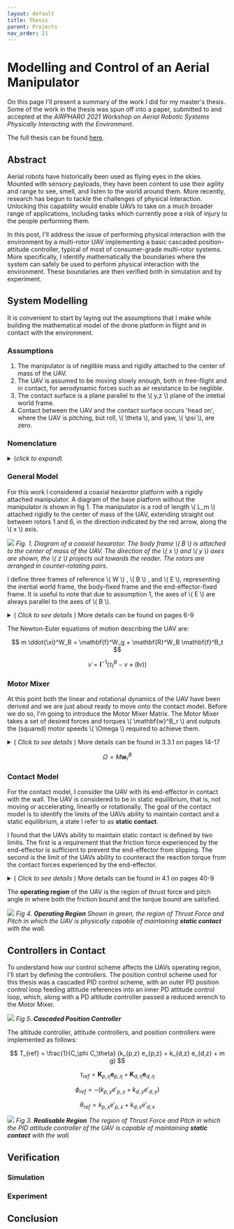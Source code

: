 ```yaml
---
layout: default
title: Thesis
parent: Projects
nav_order: 21
---
```

# **Modelling and Control of an Aerial Manipulator**
On this page I'll present a summary of the work I did for my master's thesis. Some of the work in the thesis was spun off into a paper, submitted to and accepted at the *AIRPHARO 2021 Workshop on Aerial Robotic Systems Physically Interacting with the Environment*.

The full thesis can be found [here](/assets/MSC_Thesis.pdf). 

## Abstract
Aerial robots have historically been used as flying eyes in the skies. Mounted with sensory payloads, they have been content to use their agility and range to see, smell, and listen to the world around them. More recently, research has begun to tackle the challenges of physical interaction. Unlocking this capability would enable UAVs to take on a much broader range of applications, including tasks which currently pose a risk of injury to the people performing them.

In this post, I'll address the issue of performing physical interaction with the environment by a multi-rotor UAV implementing a basic cascaded position-attitude controller, typical of most of consumer-grade multi-rotor systems. More specifically, I identify mathematically the boundaries where the system can safely be used to perform physical interaction with the environment. These boundaries are then verified both in simulation and by experiment.

## System Modelling
It is convenient to start by laying out the assumptions that I make while building the mathematical model of the drone platform in flight and in contact with the environment. 

### Assumptions
1. The manipulator is of neglible mass and rigidly attached to the center of mass of the UAV.
2. The UAV is assumed to be moving slowly enough, both in free-flight and in contact, for aerodynamic forces such as air resistance to be neglible.
3. The contact surface is a plane parallel to the \\( y,z \\) plane of the intetial world frame.
4. Contact between the UAV and the contact surface occurs 'head on', where the UAV is pitching, but roll, \\( \theta \\), and yaw, \\( \psi \\), are zero.

### Nomenclature 
<details>
<summary> (<i>click to expand</i>) </summary>

<table>
<colgroup>
<col width="10%" />
<col width="90%" />
</colgroup>
<thead>
<tr class="header">
<th>Symbol</th>
<th>Description</th>
</tr>
</thead>
<tbody>
<tr>
<td markdown="span"> $$ W $$ </td>
<td markdown="span"> The inertial world frame, fixed at some point in space</td>
</tr>
<tr>
<td markdown="span"> $$ B $$ </td>
<td markdown="span"> The body frame, fixed to the center of mass of the UAV</td>
</tr>
<tr>
<td markdown="span"> $$ E $$ </td>
<td markdown="span"> The end-effector frame, fixed to the tip of the manipulator</td>
</tr>
<tr>
<td markdown="span"> $$ {\xi}^\circ_\star $$ </td>
<td markdown="span"> The position of the origin of frame \\( \star \\) w.r.t. frame \\( \circ \\).  
\\( \xi^\circ_\star = \begin{bmatrix} x^\circ_\star & y^\circ_\star  & z^\circ_\star  \end{bmatrix}^T \\) </td>
</tr>
<tr>
<td markdown="span"> $$ \dot{\xi}^\circ_\star $$ </td>
<td markdown="span"> The velocity of the origin of frame \\( \star \\) w.r.t. frame \\( \circ \\).  
\\( \dot{\xi}^\circ_\star = \begin{bmatrix} \dot{x}^\circ_\star & \dot{y}^\circ_\star  & \dot{z}^\circ_\star  \end{bmatrix}^T \\) </td>
</tr>
<tr>
<td markdown="span"> $$ \ddot{\xi}^\circ_\star $$ </td>
<td markdown="span"> The acceleration of the origin of frame \\( \star \\) w.r.t. frame \\( \circ \\).  
\\( \ddot{\xi}^\circ_\star = \begin{bmatrix} \ddot{x}^\circ_\star & \ddot{y}^\circ_\star  & \ddot{z}^\circ_\star  \end{bmatrix}^T \\) </td>
</tr>
<tr>
<td markdown="span"> $$ R^\circ_\star $$ </td>
<td markdown="span"> The [rotation matrix](https://en.wikipedia.org/wiki/Rotation_formalisms_in_three_dimensions#Rotation_matrix) representing the orientation of frame $$\star$$ with respect to frame $$\circ$$.  </td>
</tr>
<tr>
<td markdown="span"> $$ \eta $$ </td>
<td markdown="span"> The euler angle parameterization of the orientation of the body frame with respect to the inertial frame.  
\\( \eta = \begin{bmatrix} \phi & \theta & \psi\end{bmatrix}^T \\) </td>
</tr>
<tr>
<td markdown="span"> $$ \dot{\eta} $$ </td>
<td markdown="span">  Time derivative of the euler angles.  
\\( \dot{\eta} = \begin{bmatrix} \dot{\phi} & \dot{\theta} & \dot{\psi} \end{bmatrix}^T \\) 
</td>
</tr>
<tr>
<td markdown="span"> $$ \nu $$ </td>
<td markdown="span">  Instantaneous angular velocity of the UAV with respect to the body frame.  
\\( \nu = \begin{bmatrix} p & q & r \end{bmatrix}^T \\)</td>
</tr>
<tr>
<td markdown="span"> $$ \dot{\nu} $$ </td>
<td markdown="span"> Instantaneous angular acceleration of the UAV with respect to the body frame.  
\\( \dot{\nu} = \begin{bmatrix} \dot{p} & \dot{q} & \dot{r} \end{bmatrix}^T \\)</td>
</tr>
<tr>
<td markdown="span"> $$ m $$ </td>
<td markdown="span"> The mass of the UAV </td>
</tr>
<tr>
<td markdown="span"> $$ g $$ </td>
<td markdown="span"> The acceleration due to gravity</td>
</tr>
<tr>
<td markdown="span"> $$ \textbf{I} $$ </td>
<td markdown="span"> The moment of inertia of the UAV</td>
</tr>
<tr>
<td markdown="span"> $$ f^\circ $$ </td>
<td markdown="span"> Force described in frame $$ \circ $$</td>
</tr>
<tr>
<td markdown="span"> $$ \tau^\circ $$ </td>
<td markdown="span"> Torque described in frame $$ \circ $$</td>
</tr>
<tr>
<td markdown="span"> $$ S_\alpha, C_\alpha, T_\alpha $$ </td>
<td markdown="span"> Shorthand for $$ \sin(\alpha), \cos(\alpha), \tan(\alpha) $$</td>
</tr>
</tbody>
</table>
</details>

### General Model
For this work I considered a coaxial hexarotor platform with a rigidly attached manipulator. A diagram of the base platform without the manipulator is shown in fig 1. The manipulator is a rod of length \\( L_m \\) attached rigidly to the center of mass of the UAV, extending straight out between rotors 1 and 6, in the direction indicated by the red arrow, along the \\( x \\) axis.

![](/assets/Thesis_page_4.png)
*Fig. 1.  Diagram of a coaxial hexarotor. The body frame  \\( B \\)  is attached to the center of mass of the UAV. The direction of the \\( x \\) and \\( y \\) axes are shown, the \\( z \\) projects out towards the reader. The rotors are arranged in counter-rotating pairs.*

I define three frames of reference \\( W \\) , \\( B \\) , and \\( E \\), representing the inertial world frame, the body-fixed frame and the end-effector-fixed frame. It is useful to note that due to assumption 1, the axes of \\( E \\) are always parallel to the axes of \\( B \\).

<details>
<summary> (<i> Click to see details </i>) More details can be found on pages 6-9</summary>

The six rotors are arranged as shown in fig. 1. Each rotor is centered at a point  
$$ \mathbf{r}^B_i = L_r \begin{bmatrix} \cos(60i - 30) \\ -\sin(60i - 30) \\ 0 \end{bmatrix} $$

where \( L_r \) is the distance from the center of mass of the UAV to the center of each rotor. The 
\( i^{th} \) rotor generates a force \( \mathbf{f}^B_i \) and a torque \( \tau^B_i \) given by  
$$ \mathbf{f}^B_i = k \begin{bmatrix} 0 \\ 0 \\ \omega^2_i \end{bmatrix} \tag{1} $$

$$ \tau^B_i = S(\mathbf{r}^B_i) \mathbf{f}^B_i + b \begin{bmatrix} 0 \\ 0 \\ \omega^2_i \end{bmatrix} + I_M \begin{bmatrix} 0 \\ 0 \\ \dot{\omega_i} \end{bmatrix} \tag{2} $$
where \( \omega_i \) is the angular velocity of the \( i^{th} \) rotor, \( k \) is the lift constant, \( b \) is the drag constant, \( I_M \) is the momnet of inertia of the rotor, and \( S(\cdot) \) maps a vector to its [skew symmetric matrix](https://en.wikipedia.org/wiki/Skew-symmetric_matrix).

The derivative motor term \( I_M \dot{\omega_i} \) is omitted from the rest of the derivation due to it's small value.

The total thrust force \( \mathbf{f}^B_t \) generated by the rotors is found by simply summing the various forces generated by each rotor. Due to the layout of the rotors on a coaxial multirotor, the force generated by each rotor occurs along the \( z \) axis of the body frame. The total thrust force then only has one non-zero component ( in \( B \) ) denoted \( T \).
$$ \mathbf{f}^B_t = \sum^6_{i = 1} \mathbf{f}^B_i = \begin{bmatrix} 0 \\ 0 \\ T \end{bmatrix} \tag{3} $$

The total torque is calculated in the same way.  
$$ \tau^B_t = \sum^6_{i = 1} \tau^B_i = \begin{bmatrix} \tau_\phi \\ \tau_\theta \\ \tau_\psi \end{bmatrix} \tag{4} $$
 
The total wrench generated by the UAV is a vector with 6 elements, 3 elements of force and 3 elements of torque. Of these 6 elements, 4 of them are non-zero, the thrust force along the \( z \) axis and torques around each of the axes of \( B \). The reduced wrench vector \( \mathbf{w}^B_r \) contains only these active elements.
$$ \mathbf{w}^B_{total} = \begin{bmatrix} \mathbf{f}^B_t \\ \tau^B_t \end{bmatrix} = \begin{bmatrix}0 \\ 0 \\ T \\ \tau_\phi \\ \tau_\theta \\ \tau_\psi \end{bmatrix} = \begin{bmatrix} 0 \\ 0 \\ \mathbf{w}^B_r \end{bmatrix} \tag{5} $$

The linear dynamics of the UAV in the inertial world frame \( W \) are given by  
$$ m \ddot{\xi}^W_B = \mathbf{f}^W_g + \mathbf{R}^W_B \mathbf{f}^B_t \tag{6} $$
where  
$$ \mathbf{f}^W_g = \begin{bmatrix} 0 \\ 0 \\ -mg \end{bmatrix} \tag{7}$$  
is the force of gravity and \( \mathbf{R}^W_B \) is the rotation matrix, presenting the orientation of \( B \) with respect to \( W \).

The rotation matrix \( \mathbf{R}^W_B\) is parameterized by \( \eta = \begin{bmatrix} \phi & \theta & \psi \end{bmatrix}^T \), using the [yaw-pitch-roll convention](https://en.wikipedia.org/wiki/Euler_angles#Tait%E2%80%93Bryan_angles).  

$$ \mathbf{R}^W_B = R_z (\psi) R_y (\theta) R_x (\phi) = \begin{bmatrix}C_\psi C_\theta  & C_\psi S_\phi S_\theta - C_\phi S_\psi  & S_\phi S_\psi + C_\phi C_\psi S_\theta \\ C_\theta S_\psi  & C_\phi C_\psi + S_\phi S_\psi S_\theta  & C_\phi S_\psi S_\theta - C_\psi S_\phi \\ -S_\theta  & C_\theta S_\phi  & C_\phi C_\theta\end{bmatrix} \tag{8} $$

where \( R_z (\psi) \) represents a rotation of \( \psi \) around the \( z \) axis, followed by \( R_y (\theta) \) around the new \( y \) axis and then \( R_x (\phi) \) around the final \( x \) axis. The inverse operation, that is the rotation matrix from the inertial frame to the body frame, is given by

$$ R^B_W = \left(R^W_B\right)^{-1} = \left(R^W_B\right)^T $$

by the general properties of rotation matrices.

Putting equations 3, 6, 7, and 8 together reveal the linear dynamics of the UAV

$$ m \ddot{\xi}^W_B = \begin{bmatrix}  T (S_\phi S_\psi + C_\phi C_\psi S_\theta) \\ -T (C_\psi S_\phi - C_\phi S_\psi S_\theta) \\ T C_\phi C_\theta - m g\end{bmatrix} \tag{9}$$

It's worth noting that, for the UAV to remain airborne, it needs to maintain zero acceleration along the \( z \) axis of the inertial frame \( W \). From equation 9,   

$$ m \ddot{z}^W_B = T C_\theta C_\phi - mg = 0 $$  

Solving for \( T \) to find the thrust required to hover, reveals  

$$ T_{hover} = \frac{mg}{C_\theta C_\phi} \tag{10} $$

The rotational dynamics of the UAV in \( B \) are given by 

$$ \mathbf{I}\dot{\nu} + \nu \times (\mathbf{I}\nu) = \tau^B_t \tag{11} $$
Solving equation 11 for the angular aceleration \( \dot{\nu} \), 

$$ \dot{\nu} = \mathbf{I}^{-1}\left(\tau^B_t - \nu \times \left(\mathbf{I}\nu\right)\right) $$

The transformation from the angular velocity of the UAV with respect to \( W \) to the angular velocity of the UAV with respect to \( B \) can be expressed as a matrix \( \mathbf{W}_\eta \). 

$$ \nu = \mathbf{W}_\eta \dot{\eta} $$ 

$$ \dot{\eta} = \mathbf{W}^{-1}_\eta \nu $$

where 

$$ \mathbf{W}_\eta = \begin{bmatrix} 1 & 0 & -S_\theta \\ 0 & C_\theta & C_\theta S_\phi \\ 0 & -S_\phi & C_\theta C_\phi \end{bmatrix} $$

</details>

The Newton-Euler equations of motion describing the UAV are:

$$ m \ddot{\xi}^W_B = \mathbf{f}^W_g + \mathbf{R}^W_B \mathbf{f}^B_t $$

$$ \dot{\nu} = \mathbf{I}^{-1}\left(\tau^B_t - \nu \times \left(\mathbf{I}\nu\right)\right) $$


### Motor Mixer

At this point both the linear and rotational dynamics of the UAV have been derived and we are just about ready to move onto the contact model. Before we do so, I'm going to introduce the Motor Mixer Matrix. The Motor Mixer takes a set of desired forces and torques \\( \mathbf{w}^B_r \\) and outputs the (squared) motor speeds \\( \Omega \\) required to achieve them.

<details>
<summary> (<i> Click to see details </i>) More details can be found in 3.3.1 on pages 14-17</summary>

It is evident from equations 2 and 3 that the force and torque are functions of the squared rotor speeds. This fact carries through to equation 6. It is convenient for future derivations to take a look at the reduced wrench vector \( \mathbf{w}^B_r \) w.r.t. the squared motor speeds.

First we define the vector \( \Omega \) to be the vector of squared motor speeds.

$$ \Omega = \begin{bmatrix} \omega^2_1 \\ \omega^2_2 \\ \cdots \\ \omega^2_6 \end{bmatrix} $$

It is now possible to descibe the reduced wrench vector as a function of \( \Omega \).

$$ \mathbf{w}^B_r = \mathbf{J} \Omega $$

where \( \mathbf{J} \in \mathbb{R}^{4 \times 6} \) is the Jacobian of \( \mathbf{w}^B_r \) w.r.t. \( \Omega \). The pseudoinverse of the Jacobian

$$ M = J^+ $$ 

is called the motor mixer matrix and maps some reduced wrench to the (squared) rotor speeds required to achieve it.

</details>

$$ \Omega = M\mathbf{w}^B_r $$

### Contact Model

For the contact model, I consider the UAV with its end-effector in contact with the wall. The UAV is considered to be in static equilibrium, that is, not moving or accelerating, linearlly or rotationally. The goal of the contact model is to identify the limits of the UAVs ability to maintain contact and a static equilibrium, a state I refer to as **static contact**.

I found that the UAVs ability to maintain static contact is defined by two limits. The first is a requirement that the friction force experienced by the end-effector is sufficient to prevent the end-effector from slipping. The second is the limit of the UAVs ability to counteract the reaction torque from the contact forces experienced by the end-effector. 

<details>
<summary> (<i> Click to see details </i>) More details can be found in 4.1 on pages 40-9</summary>

As the UAV applies a force on the wall, a countervailing force is applied on the end-effector of the UAV. This force is made up of two parts, a normal force and a friction force. The normal force, on the other hand, works to prevent the end-effector from penetrating the contact surface. The friction force occurs parallel to the contact surface and works to prevent the end-effector from slipping along the wall. The magnitude of the force of friction is proportional to the normal force.

From assumption 3 it follows that the contact force experienced by the UAV at the end-effector is,

$$ \mathbf{f}^W_c = \begin{bmatrix} f_n \\ f_{f,y} \\ f_{f,z} \end{bmatrix} $$

During static contact the following must be true,

$$ \lvert f_f \rvert  \leq \mu \lvert f_n \rvert $$

When the UAV is in static contact with the wall, 

$$ m \ddot{\xi}^W_B = \mathbf{f}^W_g + \mathbf{R}^W_B \mathbf{f}^B_t + \mathbf{f}^W_c = 0$$
$$ \mathbf{f}^W_c =-\mathbf{f}^W_g - \mathbf{R}^W_B \mathbf{f}^B_t = \left\lbrack\begin{array}{c} -T(S_\phi S_\psi + C_\phi C_\psi S_\theta) \\ -T(C_\phi S_\psi S_\theta - C_\psi S_\phi) \\ -T C_\phi C_\theta+m g\end{array}\right\rbrack $$

where T is the thrust force generated by the UAV. 

Applying assumption 4 and the friction inequality reveal the limits imposed by friction of the UAVs ability to maintain static contact.

$$ \lvert T C_\theta - m g \rvert \leq \mu \lvert T S_\theta \rvert $$

![](/assets/friction_bound_0_7.png)
*Fig 2.* ***Friction Bound*** *The yellow region represents the region of thrust force and pitch angle where the friction force is large enough to prevent the end-effector froms slipping along the wall. The yellow region is plotted with \\(\mu=0.7\\).*

Friction does not provide the only limit to the UAVs ability to maintain static contact. The UAV must also be able to counteract the reaction torque from the contact forces applied at the end effector. The reaction torque is given by,

$$ \tau^B_c = S\left( \xi^B_E \right) \mathbf{R}^B_W \mathbf{f}^W_c = L_m \left\lbrack\begin{array}\\ 0 \\ T - m g C_\theta \\ 0 \end{array} \right\rbrack $$ 

To assess the limits of the UAVs ability to counteract the reaction torque, we set the desired wrench and pass it through the motor mixer.

$$ \Omega_c = M \mathbf{w}^B_r = \mathbf{M} \begin{bmatrix} T \\ -\tau^B_c \end{bmatrix} = \frac{1}{6k}\left\lbrack\begin{array}{l}
T + \sqrt{3} s_{mr} (T -  m g C_\theta) \\
T \\
T - \sqrt{3} s_{mr} (T -  m g C_\theta) \\
T - \sqrt{3} s_{mr} (T -  m g C_\theta) \\
T \\
T + \sqrt{3} s_{mr} (T -  m g C_\theta) \\
\end{array}\right\rbrack $$

where \\(s_{mr} = L_m/L_r \\) is the ratio of manipulator length to rotor length.

The standard layout for coplanar multirotor craft uses brushless dc motors configured to run in only one direction. This fact requires the rotor speeds (and their squares) to be non-negative. Of particular note here, the 3rd and 4th rotor speeds.

$$ T - \sqrt{3} s_{mr} (T - m g C_\theta) \geq 0 $$

![](/assets/torque_bound.png)
*Fig 3.* ***Torque Bound*** *The blue region represents the region of thrust force and pitch angle in which the UAV is capable of counteracting the reaction torque on the UAV from contact. Outside of this region, the UAV is unable to maintain its orientation and will begin to pitch into the wall. The blue region is plotted with \\(s_{mr} = 2\\), the yellow and cyan dashed lines represent \\(s_{mr}=1.5\\) and \\(s_{mr}=3.4\\) respectively.*

</details>

The **operating region** of the UAV is the region of thrust force and pitch angle in where both the friction bound and the torque bound are satisfied.

![](/assets/theta_lim_contour_0_7.png)
*Fig 4.* ***Operating Region*** *Shown in green, the region of Thrust Force and Pitch in which the UAV is physically capable of maintaining* ***static contact*** *with the wall.*


## Controllers in Contact
To understand how our control scheme affects the UAVs operating region, I'll start by defining the controllers. The position control scheme used for this thesis was a cascaded PID control scheme, with an outer PD position control loop feeding attitude references into an inner PD attitude control loop, which, along with a PD altitude controller passed a reduced wrench to the Motor Mixer.

![](/assets/ctrl_schematic.png)
*Fig 5.* ***Cascaded Position Controller***

The altitude controller, attitude controllers, and position controllers were implemented as follows:

$$ T_{ref} = \frac{1}{C_\phi C_\theta} (k_{p,z} e_{p,z} + k_{d,z} e_{d,z} + m g) $$
 
$$ \tau_{ref} = \mathbf{K}_{p,\eta} \mathbf{e}_{p,\eta} + \mathbf{K}_{d,\eta} \mathbf{e}_{d,\eta} $$
 
$$ \phi_{ref} = - (k_{p,y} e'_{p,y} + k_{d,y} e'_{d,y} )$$
 
$$ \theta_{ref} = k_{p,x} e'_{p,x} + k_{d,x} e'_{d,x} $$
  

![](/assets/real_reg_0_7.png)
*Fig 3.* ***Realisable Region*** *The region of Thrust Force and Pitch in which the PID attitude controller of the UAV is capable of maintaining* ***static contact*** *with the wall.*

## Verification

### Simulation

### Experiment

## Conclusion



